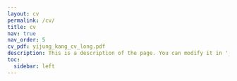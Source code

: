 ```yaml
---
layout: cv
permalink: /cv/
title: cv
nav: true
nav_order: 5
cv_pdf: yijung_kang_cv_long.pdf
description: This is a description of the page. You can modify it in '_pages/cv.md'. You can also change or remove the top pdf download button.
toc:
  sidebar: left
---
```

